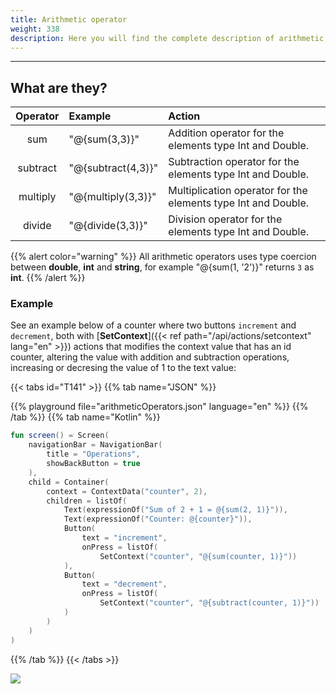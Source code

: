 ```yaml
---
title: Arithmetic operator
weight: 338
description: Here you will find the complete description of arithmetic operator.
---
```


---

## What are they?

| Operator | Example              | Action                                                        |
| :-------: | :------------------- | :------------------------------------------------------------ |
|    sum    | "@{sum\(3,3\)}"      | Addition operator for the elements type Int and Double.       |
| subtract  | "@{subtract\(4,3\)}" | Subtraction operator for the elements type Int and Double.    |
| multiply  | "@{multiply\(3,3\)}" | Multiplication operator for the elements type Int and Double. |
|  divide   | "@{divide\(3,3\)}"   | Division operator for the elements type Int and Double.       |

{{% alert color="warning" %}}
All arithmetic operators uses type coercion between **double**, **int** and **string**, for example "@{sum(1, '2')}" returns `3` as **int**.
{{% /alert %}}
### Example

See an example below of a counter where two buttons `increment` and `decrement`, both with [**SetContext**]({{< ref path="/api/actions/setcontext" lang="en" >}}) actions that modifies the context value that has an id counter, altering the value with addition and subtraction operations, increasing or decresing the value of 1 to the text value:

{{< tabs id="T141" >}}
{{% tab name="JSON" %}}

<!-- json-playground:arithmeticOperators.json
{
  "_beagleComponent_" : "beagle:screenComponent",
  "navigationBar" : {
    "title" : "Operations",
    "showBackButton" : true
  },
  "child" : {
    "_beagleComponent_" : "beagle:container",
    "children" : [ {
      "_beagleComponent_" : "beagle:text",
      "text" : "Sum of 2 + 1 = @{sum(2, 1)}"
    }, {
      "_beagleComponent_" : "beagle:text",
      "text" : "Counter: @{counter}"
    }, {
      "_beagleComponent_" : "beagle:button",
      "text" : "increment",
      "onPress" : [ {
        "_beagleAction_" : "beagle:setContext",
        "contextId" : "counter",
        "value" : "@{sum(counter, 1)}"
      } ]
    }, {
      "_beagleComponent_" : "beagle:button",
      "text" : "decrement",
      "onPress" : [ {
        "_beagleAction_" : "beagle:setContext",
        "contextId" : "counter",
        "value" : "@{subtract(counter, 1)}"
      } ]
    } ],
    "context" : {
      "id" : "counter",
      "value" : 2
    }
  }
}
-->

{{% playground file="arithmeticOperators.json" language="en" %}}
{{% /tab %}}
{{% tab name="Kotlin" %}}

```kotlin
fun screen() = Screen(
    navigationBar = NavigationBar(
        title = "Operations",
        showBackButton = true
    ),
    child = Container(
        context = ContextData("counter", 2),
        children = listOf(
            Text(expressionOf("Sum of 2 + 1 = @{sum(2, 1)}")),
            Text(expressionOf("Counter: @{counter}")),
            Button(
                text = "increment",
                onPress = listOf(
                    SetContext("counter", "@{sum(counter, 1)}"))
            ),
            Button(
                text = "decrement",
                onPress = listOf(
                    SetContext("counter", "@{subtract(counter, 1)}"))
            )
        )
    )
)
```

{{% /tab %}}
{{< /tabs >}}

![](/shared/operadoresaritmeticos%20%281%29.gif)
